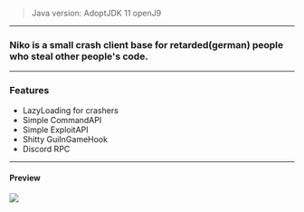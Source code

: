 > Java version: AdoptJDK 11 openJ9
---

### Niko is a small crash client base for retarded(german) people who steal other people's code.

---

### Features
- LazyLoading for crashers
- Simple CommandAPI
- Simple ExploitAPI
- Shitty GuiInGameHook
- Discord RPC

---

#### Preview

![](https://i.imgur.com/kGQTEBp.png)
